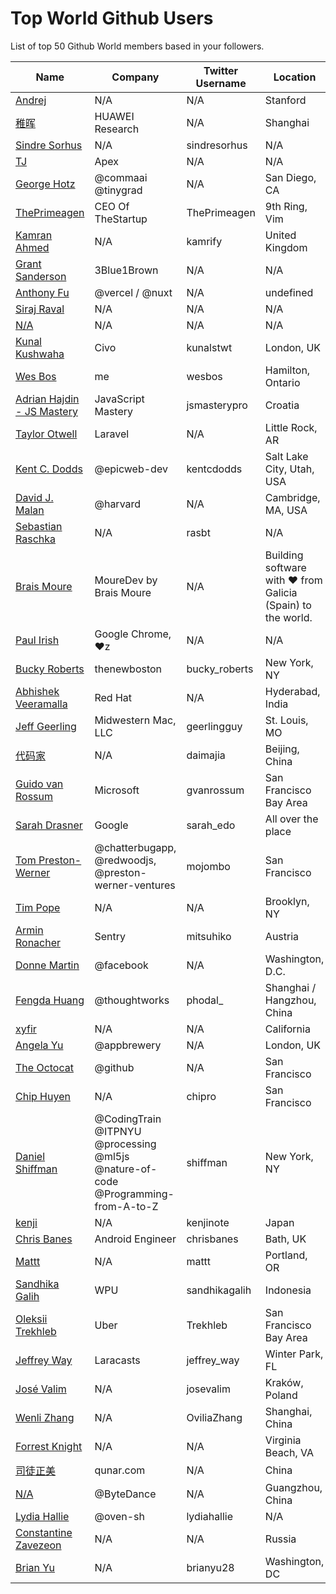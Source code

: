 # Top World Github Users

List of top 50 Github World members based in your followers.

<!-- START TOP USERS -->
| Name | Company | Twitter Username | Location | Repositories |
|------|---------|------------------|----------|--------------|
| [Andrej](https://github.com/karpathy) | N/A | N/A | Stanford | 56 |
| [稚晖](https://github.com/peng-zhihui) | HUAWEI Research | N/A | Shanghai | 59 |
| [Sindre Sorhus](https://github.com/sindresorhus) | N/A | sindresorhus | N/A | 1118 |
| [TJ](https://github.com/tj) | Apex | N/A | N/A | 296 |
| [George Hotz](https://github.com/geohot) | @commaai @tinygrad  | N/A | San Diego, CA | 95 |
| [ThePrimeagen](https://github.com/ThePrimeagen) | CEO Of TheStartup | ThePrimeagen | 9th Ring, Vim | 228 |
| [Kamran Ahmed](https://github.com/kamranahmedse) | N/A | kamrify | United Kingdom | 106 |
| [Grant Sanderson](https://github.com/3b1b) | 3Blue1Brown | N/A | N/A | 9 |
| [Anthony Fu](https://github.com/antfu) | @vercel / @nuxt | N/A | undefined | 384 |
| [Siraj Raval](https://github.com/llSourcell) | N/A | N/A | N/A | 482 |
| [N/A](https://github.com/CodeWithHarry) | N/A | N/A | N/A | 38 |
| [Kunal Kushwaha](https://github.com/kunal-kushwaha) | Civo | kunalstwt | London, UK | 47 |
| [Wes Bos](https://github.com/wesbos) | me | wesbos | Hamilton, Ontario | 411 |
| [Adrian Hajdin - JS Mastery](https://github.com/adrianhajdin) | JavaScript Mastery | jsmasterypro | Croatia | 145 |
| [Taylor Otwell](https://github.com/taylorotwell) | Laravel | N/A | Little Rock, AR | 32 |
| [Kent C. Dodds](https://github.com/kentcdodds) | @epicweb-dev  | kentcdodds | Salt Lake City, Utah, USA | 732 |
| [David J. Malan](https://github.com/dmalan) | @harvard | N/A | Cambridge, MA, USA | 22 |
| [Sebastian Raschka](https://github.com/rasbt) | N/A | rasbt | N/A | 144 |
| [Brais Moure](https://github.com/mouredev) | MoureDev by Brais Moure | N/A | Building software with  ♥ from Galicia (Spain) to the world. | 51 |
| [Paul Irish](https://github.com/paulirish) | Google Chrome, ♥z | N/A | N/A | 366 |
| [Bucky Roberts](https://github.com/buckyroberts) | thenewboston | bucky_roberts | New York, NY | 45 |
| [Abhishek Veeramalla](https://github.com/iam-veeramalla) | Red Hat | N/A | Hyderabad, India | 72 |
| [Jeff Geerling](https://github.com/geerlingguy) | Midwestern Mac, LLC | geerlingguy | St. Louis, MO | 304 |
| [代码家](https://github.com/daimajia) | N/A | daimajia | Beijing, China | 91 |
| [Guido van Rossum](https://github.com/gvanrossum) | Microsoft | gvanrossum | San Francisco Bay Area | 26 |
| [Sarah Drasner](https://github.com/sdras) | Google | sarah_edo | All over the place | 102 |
| [Tom Preston-Werner](https://github.com/mojombo) | @chatterbugapp, @redwoodjs, @preston-werner-ventures  | mojombo | San Francisco | 66 |
| [Tim Pope](https://github.com/tpope) | N/A | N/A | Brooklyn, NY | 85 |
| [Armin Ronacher](https://github.com/mitsuhiko) | Sentry | mitsuhiko | Austria | 314 |
| [Donne Martin](https://github.com/donnemartin) | @facebook | N/A | Washington, D.C. | 27 |
| [Fengda Huang](https://github.com/phodal) | @thoughtworks | phodal_ | Shanghai / Hangzhou, China | 368 |
| [xyfir](https://github.com/MrXyfir) | N/A | N/A | California | 6 |
| [Angela Yu](https://github.com/angelabauer) | @appbrewery | N/A | London, UK | 46 |
| [The Octocat](https://github.com/octocat) | @github | N/A | San Francisco | 8 |
| [Chip Huyen](https://github.com/chiphuyen) | N/A | chipro | San Francisco | 30 |
| [Daniel Shiffman](https://github.com/shiffman) | @CodingTrain @ITPNYU @processing  @ml5js @nature-of-code @Programming-from-A-to-Z  | shiffman | New York, NY | 172 |
| [kenji](https://github.com/kenjinote) | N/A | kenjinote | Japan | 635 |
| [Chris Banes](https://github.com/chrisbanes) | Android Engineer | chrisbanes | Bath, UK | 54 |
| [Mattt](https://github.com/mattt) | N/A | mattt | Portland, OR | 108 |
| [Sandhika Galih](https://github.com/sandhikagalih) | WPU | sandhikagalih | Indonesia | 94 |
| [Oleksii Trekhleb](https://github.com/trekhleb) | Uber | Trekhleb | San Francisco Bay Area | 25 |
| [Jeffrey Way](https://github.com/JeffreyWay) | Laracasts | jeffrey_way | Winter Park, FL | 67 |
| [José Valim](https://github.com/josevalim) | N/A | josevalim | Kraków, Poland | 49 |
| [Wenli Zhang](https://github.com/Ovilia) | N/A | OviliaZhang | Shanghai, China | 66 |
| [Forrest Knight](https://github.com/ForrestKnight) | N/A | N/A | Virginia Beach, VA | 39 |
| [司徒正美](https://github.com/RubyLouvre) | qunar.com | N/A | China | 129 |
| [N/A](https://github.com/CyC2018) | @ByteDance | N/A | Guangzhou, China | 7 |
| [Lydia Hallie](https://github.com/lydiahallie) | @oven-sh | lydiahallie | N/A | 62 |
| [Constantine Zavezeon](https://github.com/Kwynto) | N/A | N/A | Russia | 17 |
| [Brian Yu](https://github.com/brianyu28) | N/A | brianyu28 | Washington, DC | 37 |
<!-- END TOP USERS -->
